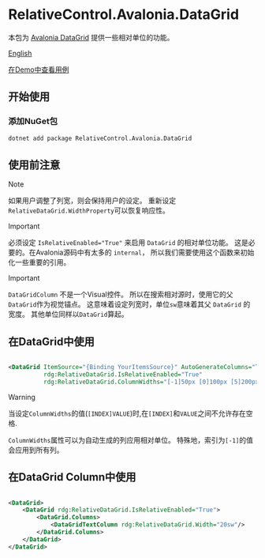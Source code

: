 # RelativeControl.Avalonia.DataGrid

本包为 [Avalonia DataGrid](https://github.com/AvaloniaUI/Avalonia.Controls.DataGrid) 提供一些相对单位的功能。

[English](README.md)

[在Demo中查看用例](https://github.com/metaone01/RelativeControl.Avalonia.DataGrid/tree/main/Demo.RelativeControl.DataGrid/Demo.RelativeControl.DataGrid/MainWindow.axaml)

## 开始使用

### 添加NuGet包

```bash
dotnet add package RelativeControl.Avalonia.DataGrid
```

## 使用前注意

> [!NOTE]
> 如果用户调整了列宽，则会保持用户的设定。
> 重新设定`RelativeDataGrid.WidthProperty`可以恢复响应性。

> [!IMPORTANT]
> 必须设定 `IsRelativeEnabled="True"` 来启用 `DataGrid` 的相对单位功能。
> 这是必要的。在Avalonia源码中有太多的 `internal`，
> 所以我们需要使用这个函数来初始化一些重要的引用。

> [!IMPORTANT]
> `DataGridColumn` 不是一个Visual控件。
> 所以在搜索相对源时，使用它的父`DataGrid`作为视觉锚点。
> 这意味着设定列宽时，单位`sw`意味着其父 `DataGrid` 的宽度。
> 其他单位同样以`DataGrid`算起。

## 在DataGrid中使用

```xml

<DataGrid ItemSource="{Binding YourItemsSource}" AutoGenerateColumns="True"
          rdg:RelativeDataGrid.IsRelativeEnabled="True"
          rdg:RelativeDataGrid.ColumnWidths="[-1]50px [0]100px [5]200px"/>
```

> [!WARNING]
> 当设定`ColumnWidths`的值(`[INDEX]VALUE`)时,在`[INDEX]`和`VALUE`之间不允许存在空格.

`ColumnWidths`属性可以为自动生成的列应用相对单位。
特殊地，索引为`[-1]`的值会应用到所有列。

## 在DataGrid Column中使用

```xml

<DataGrid>
    <DataGrid rdg:RelativeDataGrid.IsRelativeEnabled="True">
        <DataGrid.Columns>
            <DataGridTextColumn rdg:RelativeDataGrid.Width="20sw"/>
        </DataGrid.Columns>
    </DataGrid>
</DataGrid>
```